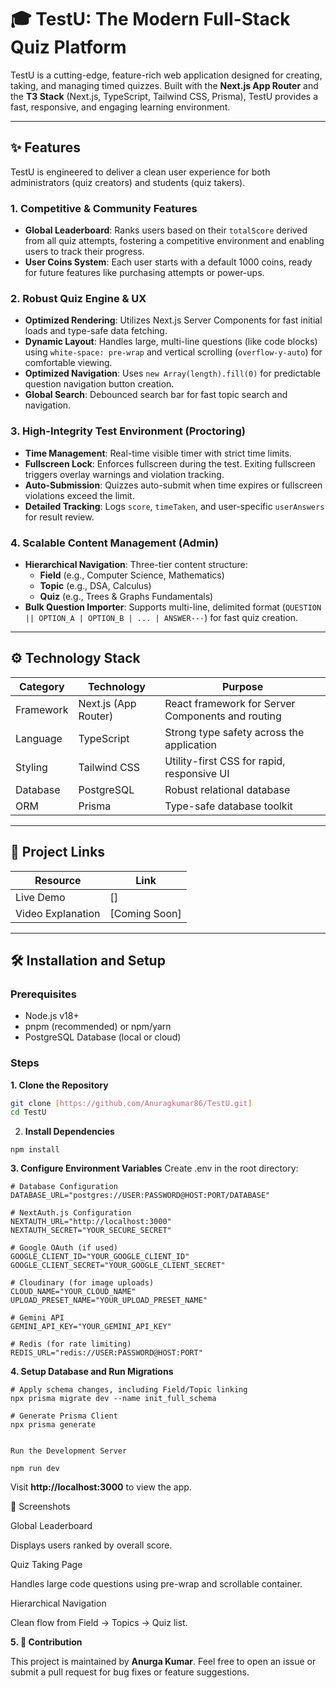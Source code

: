 # 🎓 TestU: The Modern Full-Stack Quiz Platform

TestU is a cutting-edge, feature-rich web application designed for creating, taking, and managing timed quizzes. Built with the **Next.js App Router** and the **T3 Stack** (Next.js, TypeScript, Tailwind CSS, Prisma), TestU provides a fast, responsive, and engaging learning environment.

---

## ✨ Features

TestU is engineered to deliver a clean user experience for both administrators (quiz creators) and students (quiz takers).

### 1. Competitive & Community Features
- **Global Leaderboard**: Ranks users based on their `totalScore` derived from all quiz attempts, fostering a competitive environment and enabling users to track their progress.
- **User Coins System**: Each user starts with a default 1000 coins, ready for future features like purchasing attempts or power-ups.

### 2. Robust Quiz Engine & UX
- **Optimized Rendering**: Utilizes Next.js Server Components for fast initial loads and type-safe data fetching.
- **Dynamic Layout**: Handles large, multi-line questions (like code blocks) using `white-space: pre-wrap` and vertical scrolling (`overflow-y-auto`) for comfortable viewing.
- **Optimized Navigation**: Uses `new Array(length).fill(0)` for predictable question navigation button creation.
- **Global Search**: Debounced search bar for fast topic search and navigation.

### 3. High-Integrity Test Environment (Proctoring)
- **Time Management**: Real-time visible timer with strict time limits.
- **Fullscreen Lock**: Enforces fullscreen during the test. Exiting fullscreen triggers overlay warnings and violation tracking.
- **Auto-Submission**: Quizzes auto-submit when time expires or fullscreen violations exceed the limit.
- **Detailed Tracking**: Logs `score`, `timeTaken`, and user-specific `userAnswers` for result review.

### 4. Scalable Content Management (Admin)
- **Hierarchical Navigation**: Three-tier content structure:
  - **Field** (e.g., Computer Science, Mathematics)
  - **Topic** (e.g., DSA, Calculus)
  - **Quiz** (e.g., Trees & Graphs Fundamentals)
- **Bulk Question Importer**: Supports multi-line, delimited format (`QUESTION || OPTION_A | OPTION_B | ... | ANSWER---`) for fast quiz creation.

---

## ⚙️ Technology Stack

| Category    | Technology        | Purpose                                                 |
|------------|-----------------|---------------------------------------------------------|
| Framework  | Next.js (App Router) | React framework for Server Components and routing      |
| Language   | TypeScript       | Strong type safety across the application             |
| Styling    | Tailwind CSS     | Utility-first CSS for rapid, responsive UI            |
| Database   | PostgreSQL       | Robust relational database                             |
| ORM        | Prisma           | Type-safe database toolkit                              |

---

## 🔗 Project Links

| Resource          | Link |
|------------------|------|
| Live Demo        | [] |
| Video Explanation| [Coming Soon]    |

---

## 🛠️ Installation and Setup

### Prerequisites
- Node.js v18+
- pnpm (recommended) or npm/yarn
- PostgreSQL Database (local or cloud)

### Steps

**1. Clone the Repository**
```bash
git clone [https://github.com/Anuragkumar86/TestU.git]
cd TestU
```

2. **Install Dependencies**
```
npm install
```

**3. Configure Environment Variables**
Create .env in the root directory:
```
# Database Configuration
DATABASE_URL="postgres://USER:PASSWORD@HOST:PORT/DATABASE"

# NextAuth.js Configuration
NEXTAUTH_URL="http://localhost:3000"
NEXTAUTH_SECRET="YOUR_SECURE_SECRET"

# Google OAuth (if used)
GOOGLE_CLIENT_ID="YOUR_GOOGLE_CLIENT_ID"
GOOGLE_CLIENT_SECRET="YOUR_GOOGLE_CLIENT_SECRET"

# Cloudinary (for image uploads)
CLOUD_NAME="YOUR_CLOUD_NAME"
UPLOAD_PRESET_NAME="YOUR_UPLOAD_PRESET_NAME"

# Gemini API
GEMINI_API_KEY="YOUR_GEMINI_API_KEY"

# Redis (for rate limiting)
REDIS_URL="redis://USER:PASSWORD@HOST:PORT"
```


**4.  Setup Database and Run Migrations**
```
# Apply schema changes, including Field/Topic linking
npx prisma migrate dev --name init_full_schema

# Generate Prisma Client
npx prisma generate


Run the Development Server

npm run dev
```

Visit **http://localhost:3000**
 to view the app.

📸 Screenshots

Global Leaderboard

Displays users ranked by overall score.

Quiz Taking Page

Handles large code questions using pre-wrap and scrollable container.

Hierarchical Navigation

Clean flow from Field → Topics → Quiz list.

**5. 🤝 Contribution**

This project is maintained by **Anurga Kumar**.
Feel free to open an issue or submit a pull request for bug fixes or feature suggestions.
